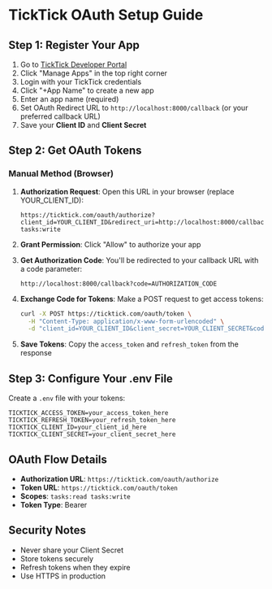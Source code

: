 # TickTick OAuth Setup Guide

## Step 1: Register Your App

1. Go to [TickTick Developer Portal](https://developer.ticktick.com/)
2. Click "Manage Apps" in the top right corner
3. Login with your TickTick credentials
4. Click "+App Name" to create a new app
5. Enter an app name (required)
6. Set OAuth Redirect URL to `http://localhost:8000/callback` (or your preferred callback URL)
7. Save your **Client ID** and **Client Secret**

## Step 2: Get OAuth Tokens

### Manual Method (Browser)

1. **Authorization Request**: Open this URL in your browser (replace YOUR_CLIENT_ID):
   ```
   https://ticktick.com/oauth/authorize?client_id=YOUR_CLIENT_ID&redirect_uri=http://localhost:8000/callback&response_type=code&scope=tasks:read tasks:write
   ```

2. **Grant Permission**: Click "Allow" to authorize your app

3. **Get Authorization Code**: You'll be redirected to your callback URL with a code parameter:
   ```
   http://localhost:8000/callback?code=AUTHORIZATION_CODE
   ```

4. **Exchange Code for Tokens**: Make a POST request to get access tokens:
   ```bash
   curl -X POST https://ticktick.com/oauth/token \
     -H "Content-Type: application/x-www-form-urlencoded" \
     -d "client_id=YOUR_CLIENT_ID&client_secret=YOUR_CLIENT_SECRET&code=AUTHORIZATION_CODE&grant_type=authorization_code&redirect_uri=http://localhost:8000/callback"
   ```

5. **Save Tokens**: Copy the `access_token` and `refresh_token` from the response

## Step 3: Configure Your .env File

Create a `.env` file with your tokens:

```env
TICKTICK_ACCESS_TOKEN=your_access_token_here
TICKTICK_REFRESH_TOKEN=your_refresh_token_here
TICKTICK_CLIENT_ID=your_client_id_here
TICKTICK_CLIENT_SECRET=your_client_secret_here
```

## OAuth Flow Details

- **Authorization URL**: `https://ticktick.com/oauth/authorize`
- **Token URL**: `https://ticktick.com/oauth/token`
- **Scopes**: `tasks:read tasks:write`
- **Token Type**: Bearer

## Security Notes

- Never share your Client Secret
- Store tokens securely
- Refresh tokens when they expire
- Use HTTPS in production